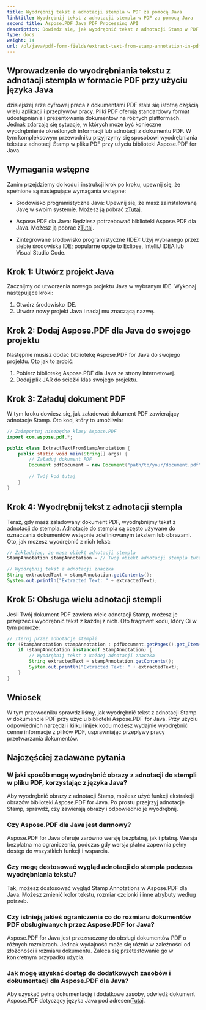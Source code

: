 ```yaml
---
title: Wyodrębnij tekst z adnotacji stempla w PDF za pomocą Java
linktitle: Wyodrębnij tekst z adnotacji stempla w PDF za pomocą Java
second_title: Aspose.PDF Java PDF Processing API
description: Dowiedz się, jak wyodrębnić tekst z adnotacji Stamp w PDF przy użyciu Java z tego kompleksowego przewodnika. Użyj Aspose.PDF dla Java do wydajnego przetwarzania dokumentów PDF.
type: docs
weight: 14
url: /pl/java/pdf-form-fields/extract-text-from-stamp-annotation-in-pdf-using-java/
---
```


## Wprowadzenie do wyodrębniania tekstu z adnotacji stempla w formacie PDF przy użyciu języka Java

dzisiejszej erze cyfrowej praca z dokumentami PDF stała się istotną częścią wielu aplikacji i przepływów pracy. Pliki PDF oferują standardowy format udostępniania i prezentowania dokumentów na różnych platformach. Jednak zdarzają się sytuacje, w których może być konieczne wyodrębnienie określonych informacji lub adnotacji z dokumentu PDF. W tym kompleksowym przewodniku przyjrzymy się sposobowi wyodrębniania tekstu z adnotacji Stamp w pliku PDF przy użyciu biblioteki Aspose.PDF for Java.

## Wymagania wstępne

Zanim przejdziemy do kodu i instrukcji krok po kroku, upewnij się, że spełnione są następujące wymagania wstępne:

-  Środowisko programistyczne Java: Upewnij się, że masz zainstalowaną Javę w swoim systemie. Możesz ją pobrać z[Tutaj](https://www.java.com/download/).

-  Aspose.PDF dla Java: Będziesz potrzebować biblioteki Aspose.PDF dla Java. Możesz ją pobrać z[Tutaj](https://releases.aspose.com/pdf/java/).

- Zintegrowane środowisko programistyczne (IDE): Użyj wybranego przez siebie środowiska IDE; popularne opcje to Eclipse, IntelliJ IDEA lub Visual Studio Code.

## Krok 1: Utwórz projekt Java

Zacznijmy od utworzenia nowego projektu Java w wybranym IDE. Wykonaj następujące kroki:

1. Otwórz środowisko IDE.
2. Utwórz nowy projekt Java i nadaj mu znaczącą nazwę.

## Krok 2: Dodaj Aspose.PDF dla Java do swojego projektu

Następnie musisz dodać bibliotekę Aspose.PDF for Java do swojego projektu. Oto jak to zrobić:

1. Pobierz bibliotekę Aspose.PDF dla Java ze strony internetowej.
2. Dodaj plik JAR do ścieżki klas swojego projektu.

## Krok 3: Załaduj dokument PDF

W tym kroku dowiesz się, jak załadować dokument PDF zawierający adnotacje Stamp. Oto kod, który to umożliwia:

```java
// Zaimportuj niezbędne klasy Aspose.PDF
import com.aspose.pdf.*;

public class ExtractTextFromStampAnnotation {
    public static void main(String[] args) {
        // Załaduj dokument PDF
        Document pdfDocument = new Document("path/to/your/document.pdf");
        
        // Twój kod tutaj
    }
}
```

## Krok 4: Wyodrębnij tekst z adnotacji stempla

Teraz, gdy masz załadowany dokument PDF, wyodrębnijmy tekst z adnotacji do stempla. Adnotacje do stempla są często używane do oznaczania dokumentów wstępnie zdefiniowanym tekstem lub obrazami. Oto, jak możesz wyodrębnić z nich tekst:

```java
// Zakładając, że masz obiekt adnotacji stempla
StampAnnotation stampAnnotation = // Twój obiekt adnotacji stempla tutaj

// Wyodrębnij tekst z adnotacji znaczka
String extractedText = stampAnnotation.getContents();
System.out.println("Extracted Text: " + extractedText);
```

## Krok 5: Obsługa wielu adnotacji stempli

Jeśli Twój dokument PDF zawiera wiele adnotacji Stamp, możesz je przejrzeć i wyodrębnić tekst z każdej z nich. Oto fragment kodu, który Ci w tym pomoże:

```java
// Iteruj przez adnotacje stempli
for (StampAnnotation stampAnnotation : pdfDocument.getPages().get_Item(1).getAnnotations()) {
    if (stampAnnotation instanceof StampAnnotation) {
        // Wyodrębnij tekst z każdej adnotacji znaczka
        String extractedText = stampAnnotation.getContents();
        System.out.println("Extracted Text: " + extractedText);
    }
}
```

## Wniosek

W tym przewodniku sprawdziliśmy, jak wyodrębnić tekst z adnotacji Stamp w dokumencie PDF przy użyciu biblioteki Aspose.PDF for Java. Przy użyciu odpowiednich narzędzi i kilku linijek kodu możesz wydajnie wyodrębnić cenne informacje z plików PDF, usprawniając przepływy pracy przetwarzania dokumentów.

## Najczęściej zadawane pytania

### W jaki sposób mogę wyodrębnić obrazy z adnotacji do stempli w pliku PDF, korzystając z języka Java?

Aby wyodrębnić obrazy z adnotacji Stamp, możesz użyć funkcji ekstrakcji obrazów biblioteki Aspose.PDF for Java. Po prostu przejrzyj adnotacje Stamp, sprawdź, czy zawierają obrazy i odpowiednio je wyodrębnij.

### Czy Aspose.PDF dla Java jest darmowy?

Aspose.PDF for Java oferuje zarówno wersję bezpłatną, jak i płatną. Wersja bezpłatna ma ograniczenia, podczas gdy wersja płatna zapewnia pełny dostęp do wszystkich funkcji i wsparcia.

### Czy mogę dostosować wygląd adnotacji do stempla podczas wyodrębniania tekstu?

Tak, możesz dostosować wygląd Stamp Annotations w Aspose.PDF dla Java. Możesz zmienić kolor tekstu, rozmiar czcionki i inne atrybuty według potrzeb.

### Czy istnieją jakieś ograniczenia co do rozmiaru dokumentów PDF obsługiwanych przez Aspose.PDF for Java?

Aspose.PDF for Java jest przeznaczony do obsługi dokumentów PDF o różnych rozmiarach. Jednak wydajność może się różnić w zależności od złożoności i rozmiaru dokumentu. Zaleca się przetestowanie go w konkretnym przypadku użycia.

### Jak mogę uzyskać dostęp do dodatkowych zasobów i dokumentacji dla Aspose.PDF dla Java?

 Aby uzyskać pełną dokumentację i dodatkowe zasoby, odwiedź dokument Aspose.PDF dotyczący języka Java pod adresem[Tutaj](https://reference.aspose.com/pdf/java/).